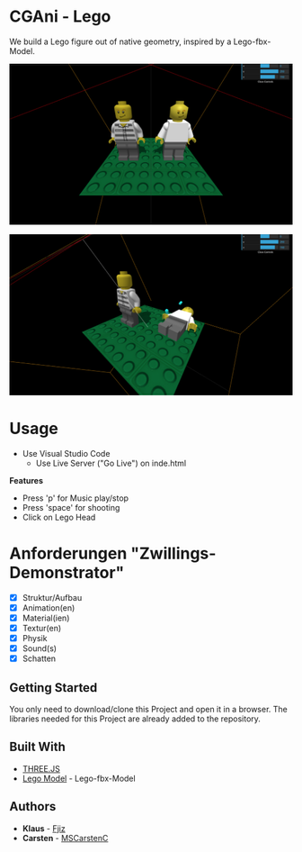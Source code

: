 # CGAni - Lego

We build a Lego figure out of native geometry, inspired by a Lego-fbx-Model.

![Preview1](Demonstrator/Preview1.png)

![Preview2](Demonstrator/Preview2.png)

# Usage

- Use Visual Studio Code
  - Use Live Server ("Go Live") on inde.html

**Features**

* Press 'p' for Music play/stop
* Press 'space' for shooting
* Click on Lego Head

# Anforderungen "Zwillings-Demonstrator"

- [X] Struktur/Aufbau
- [X] Animation(en)
- [X] Material(ien)
- [X] Textur(en)
- [X] Physik
- [X] Sound(s)
- [X] Schatten

## Getting Started

You only need to download/clone this Project and open it in a browser. The libraries needed for this Project are already added to the repository.

## Built With

* [THREE.JS](https://threejs.org/)
* [Lego Model](https://www.turbosquid.com/3d-models/lego-minifigure-lwo/619834) - Lego-fbx-Model

## Authors

* **Klaus** - [Fjiz](https://github.com/Fjiz)
* **Carsten** - [MSCarstenC](https://github.com/MScarstenC)
